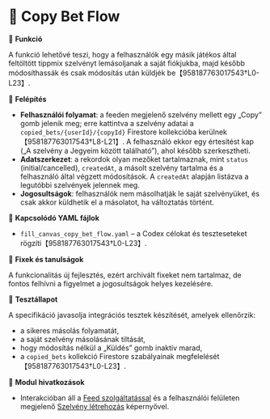 # 📑 Copy Bet Flow

🎯 **Funkció**

A funkció lehetővé teszi, hogy a felhasználók egy másik játékos által feltöltött tippmix szelvényt lemásoljanak a saját fiókjukba, majd később módosíthassák és csak módosítás után küldjék be【958187763017543†L0-L23】.

🧠 **Felépítés**

- **Felhasználói folyamat**: a feeden megjelenő szelvény mellett egy „Copy” gomb jelenik meg; erre kattintva a szelvény adatai a `copied_bets/{userId}/{copyId}` Firestore kollekcióba kerülnek【958187763017543†L8-L21】. A felhasználó ekkor egy értesítést kap („A szelvény a Jegyeim között található”), ahol később szerkesztheti.
- **Adatszerkezet**: a rekordok olyan mezőket tartalmaznak, mint `status` (initial/cancelled), `createdAt`, a másolt szelvény tartalma és a felhasználó által végzett módosítások. A `createdAt` alapján listázva a legutóbbi szelvények jelennek meg.
- **Jogosultságok**: felhasználók nem másolhatják le saját szelvényüket, és csak akkor küldhetik el a másolatot, ha változtatás történt.

📄 **Kapcsolódó YAML fájlok**

- `fill_canvas_copy_bet_flow.yaml` – a Codex célokat és teszteseteket rögzíti【958187763017543†L0-L23】.

🐞 **Fixek és tanulságok**

A funkcionalitás új fejlesztés, ezért archivált fixeket nem tartalmaz, de fontos felhívni a figyelmet a jogosultságok helyes kezelésére.

🧪 **Tesztállapot**

A specifikáció javasolja integrációs tesztek készítését, amelyek ellenőrzik:

- a sikeres másolás folyamatát,
- a saját szelvény másolásának tiltását,
- hogy módosítás nélkül a „Küldés” gomb inaktív marad,
- a `copied_bets` kollekció Firestore szabályainak megfelelését【958187763017543†L0-L23】.

📎 **Modul hivatkozások**

- Interakcióban áll a [Feed szolgáltatással](feed_service.md) és a felhasználói felületen megjelenő [Szelvény létrehozás](../screens/create_ticket_screen.md) képernyővel.